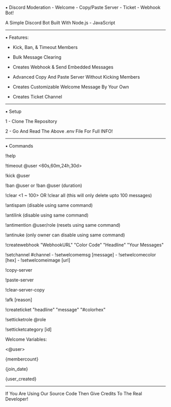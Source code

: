 ▪︎ Discord Moderation - Welcome - Copy/Paste Server - Ticket - Webhook Bot!

A Simple Discord Bot Built With Node.js - JavaScript

---

▪︎ Features:

- Kick, Ban, & Timeout Members

- Bulk Message Clearing

- Creates Webhook & Send Embedded Messages

- Advanced Copy And Paste Server Without Kicking Members

- Creates Customizable Welcome Message By Your Own

- Creates Ticket Channel

---

▪︎ Setup

1 - Clone The Repository

2 - Go And Read The Above .env File For Full INFO!

---

▪︎ Commands

!help

!timeout @user <60s,60m,24h,30d>

!kick @user

!ban @user or !ban @user (duration)

!clear <1 ~ 100> OR !clear all (this will only delete upto 100 messages)

!antispam (disable using same command)

!antilink (disable using same command)

!antimention @user/role (resets using same command)

!antinuke (only owner can disable using same command)

!createwebhook "WebhookURL" "Color Code" "Headline" "Your Messages"

!setchannel #channel  -  !setwelcomemsg [message]  -  !setwelcomecolor [hex]  -  !setwelcomeimage [url]

!copy-server

!paste-server

!clear-server-copy

!afk [reason]

!createticket "headline" "message" "#colorhex"

!setticketrole @role

!setticketcategory [id]

Welcome Variables:

<@user>

{membercount}

{join_date}

{user_created}

---

If You Are Using Our Source Code Then Give Credits To The Real Developer!
